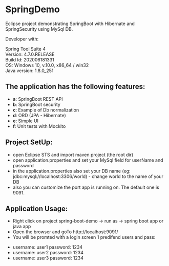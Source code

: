 # SpringDemo

Eclipse project demonstrating SpringBoot with Hibernate and SpringSecurity using MySql DB. 

Developer with:

Spring Tool Suite 4 <br />
Version: 4.7.0.RELEASE<br />
Build Id: 202006181331<br />
OS: Windows 10, v.10.0, x86_64 / win32<br />
Java version: 1.8.0_251<br />


The application has the following features:
-----------
- **a**: SpringBoot REST API
- **b**: SpringBoot security
- **c**: Example of Db normalization
- **d**: ORD (JPA - Hibernate)
- **e**: Simple UI
- **f**: Unit tests with Mockito


Project SetUp:
-----------
* open Eclipse STS and import maven project (the root dir)
* open application.properties and set your MySql field for userName and password
* in the application.properties also set your DB name (eg: jdbc:mysql://localhost:3306/world) - change world to the name of your DB
* also you can customize the port app is running on. The default one is 9091.


Application Usage:
-----------
* Right click on project spring-boot-demo -> run as -> spring boot app or java app
* Open the browser and goTo http://localhost:9091/
* You will be promted with a login screen
1 predifend users and pass:
 - username: user1  password: 1234
 - username: user2  password: 1234
 - username: user3  password: 1234